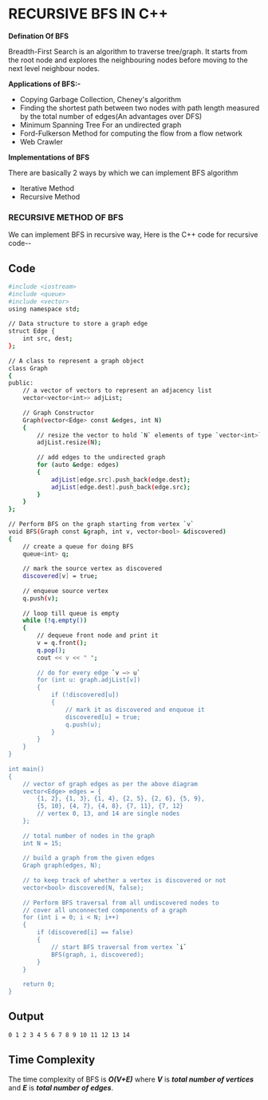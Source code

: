 
# RECURSIVE BFS IN C++

**Defination Of BFS**

Breadth-First Search is an algorithm to traverse tree/graph. It starts from the root node and explores the neighbouring nodes before moving to the next level neighbour nodes.

**Applications of BFS:-**

* Copying Garbage Collection, Cheney's algorithm
* Finding the shortest path between two nodes with path length measured by the total number of edges(An advantages over DFS)
* Minimum Spanning Tree For an undirected graph
* Ford-Fulkerson Method for computing the flow from a flow network
* Web Crawler

**Implementations of BFS**

There are basically 2 ways by which we can implement BFS algorithm

* Iterative Method
* Recursive Method

### RECURSIVE METHOD OF BFS

We can implement BFS in recursive way, Here is the C++ code for recursive code--


## Code


```bash
#include <iostream>
#include <queue>
#include <vector>
using namespace std;
 
// Data structure to store a graph edge
struct Edge {
    int src, dest;
};
 
// A class to represent a graph object
class Graph
{
public:
    // a vector of vectors to represent an adjacency list
    vector<vector<int>> adjList;
 
    // Graph Constructor
    Graph(vector<Edge> const &edges, int N)
    {
        // resize the vector to hold `N` elements of type `vector<int>`
        adjList.resize(N);
 
        // add edges to the undirected graph
        for (auto &edge: edges)
        {
            adjList[edge.src].push_back(edge.dest);
            adjList[edge.dest].push_back(edge.src);
        }
    }
};
 
// Perform BFS on the graph starting from vertex `v`
void BFS(Graph const &graph, int v, vector<bool> &discovered)
{
    // create a queue for doing BFS
    queue<int> q;
 
    // mark the source vertex as discovered
    discovered[v] = true;
 
    // enqueue source vertex
    q.push(v);
 
    // loop till queue is empty
    while (!q.empty())
    {
        // dequeue front node and print it
        v = q.front();
        q.pop();
        cout << v << " ";
 
        // do for every edge `v —> u`
        for (int u: graph.adjList[v])
        {
            if (!discovered[u])
            {
                // mark it as discovered and enqueue it
                discovered[u] = true;
                q.push(u);
            }
        }
    }
}
 
int main()
{
    // vector of graph edges as per the above diagram
    vector<Edge> edges = {
        {1, 2}, {1, 3}, {1, 4}, {2, 5}, {2, 6}, {5, 9},
        {5, 10}, {4, 7}, {4, 8}, {7, 11}, {7, 12}
        // vertex 0, 13, and 14 are single nodes
    };
 
    // total number of nodes in the graph
    int N = 15;
 
    // build a graph from the given edges
    Graph graph(edges, N);
 
    // to keep track of whether a vertex is discovered or not
    vector<bool> discovered(N, false);
 
    // Perform BFS traversal from all undiscovered nodes to
    // cover all unconnected components of a graph
    for (int i = 0; i < N; i++)
    {
        if (discovered[i] == false)
        {
            // start BFS traversal from vertex `i`
            BFS(graph, i, discovered);
        }
    }
 
    return 0;
}

```
## Output

```bash
0 1 2 3 4 5 6 7 8 9 10 11 12 13 14

```

## Time Complexity

The time complexity of BFS is ***O(V+E)*** where ***V*** is ***total number of vertices*** and ***E*** is ***total number of edges***.

